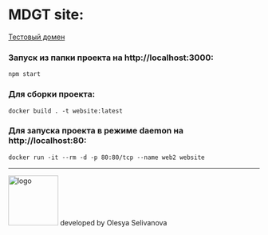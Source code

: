 # MDGT site:

[Тестовый домен](http://mdgt.tmweb.ru/)

### Запуск из папки проекта на http://localhost:3000:
`npm start`

### Для сборки проекта:
`docker build . -t website:latest`

### Для запуска проекта в режиме daemon на http://localhost:80:
`docker run -it --rm -d -p 80:80/tcp --name web2 website`

---------------------------------------
<img src="[Isolated.png](https://s3.timeweb.com/cw78444-3db3e634-248a-495a-8c38-9f7322725c84/site/logo_500.jpg)" alt="logo" width="100"/>
developed by Olesya Selivanova
